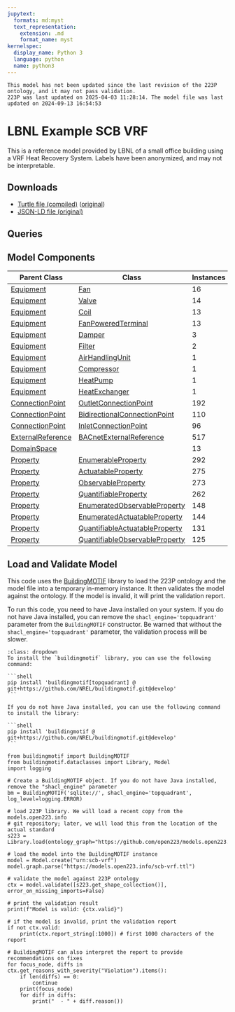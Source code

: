 ```yaml
---
jupytext:
  formats: md:myst
  text_representation:
    extension: .md
    format_name: myst
kernelspec:
  display_name: Python 3
  language: python
  name: python3
---
```


```{warning}
This model has not been updated since the last revision of the 223P ontology, and it may not pass validation.
223P was last updated on 2025-04-03 11:28:14. The model file was last updated on 2024-09-13 16:54:53
```
        
# LBNL Example SCB VRF

This is a reference model provided by LBNL of a small office building using a VRF Heat Recovery System. Labels have been anonymized, and may not be interpretable.

## Downloads

- <a href="/compiled/scb-vrf.ttl">Turtle file (compiled)</a> (<a href="/scb-vrf.ttl">original</a>)
- <a href="/scb-vrf.jsonld">JSON-LD file (original)</a>
    
## Queries

## Model Components
| Parent Class | Class | Instances |
|------------|-------|----------------|
| [Equipment](https://explore.open223.info/s223/Equipment.html) | [Fan](https://explore.open223.info/s223/Fan.html) | 16 |
| [Equipment](https://explore.open223.info/s223/Equipment.html) | [Valve](https://explore.open223.info/s223/Valve.html) | 14 |
| [Equipment](https://explore.open223.info/s223/Equipment.html) | [Coil](https://explore.open223.info/s223/Coil.html) | 13 |
| [Equipment](https://explore.open223.info/s223/Equipment.html) | [FanPoweredTerminal](https://explore.open223.info/s223/FanPoweredTerminal.html) | 13 |
| [Equipment](https://explore.open223.info/s223/Equipment.html) | [Damper](https://explore.open223.info/s223/Damper.html) | 3 |
| [Equipment](https://explore.open223.info/s223/Equipment.html) | [Filter](https://explore.open223.info/s223/Filter.html) | 2 |
| [Equipment](https://explore.open223.info/s223/Equipment.html) | [AirHandlingUnit](https://explore.open223.info/s223/AirHandlingUnit.html) | 1 |
| [Equipment](https://explore.open223.info/s223/Equipment.html) | [Compressor](https://explore.open223.info/s223/Compressor.html) | 1 |
| [Equipment](https://explore.open223.info/s223/Equipment.html) | [HeatPump](https://explore.open223.info/s223/HeatPump.html) | 1 |
| [Equipment](https://explore.open223.info/s223/Equipment.html) | [HeatExchanger](https://explore.open223.info/s223/HeatExchanger.html) | 1 |
| [ConnectionPoint](https://explore.open223.info/s223/ConnectionPoint.html) | [OutletConnectionPoint](https://explore.open223.info/s223/OutletConnectionPoint.html) | 192 |
| [ConnectionPoint](https://explore.open223.info/s223/ConnectionPoint.html) | [BidirectionalConnectionPoint](https://explore.open223.info/s223/BidirectionalConnectionPoint.html) | 110 |
| [ConnectionPoint](https://explore.open223.info/s223/ConnectionPoint.html) | [InletConnectionPoint](https://explore.open223.info/s223/InletConnectionPoint.html) | 96 |
| [ExternalReference](https://explore.open223.info/s223/ExternalReference.html) | [BACnetExternalReference](https://explore.open223.info/s223/BACnetExternalReference.html) | 517 |
| [DomainSpace](https://explore.open223.info/s223/DomainSpace.html) | [](https://explore.open223.info/s223/.html) | 13 |
| [Property](https://explore.open223.info/s223/Property.html) | [EnumerableProperty](https://explore.open223.info/s223/EnumerableProperty.html) | 292 |
| [Property](https://explore.open223.info/s223/Property.html) | [ActuatableProperty](https://explore.open223.info/s223/ActuatableProperty.html) | 275 |
| [Property](https://explore.open223.info/s223/Property.html) | [ObservableProperty](https://explore.open223.info/s223/ObservableProperty.html) | 273 |
| [Property](https://explore.open223.info/s223/Property.html) | [QuantifiableProperty](https://explore.open223.info/s223/QuantifiableProperty.html) | 262 |
| [Property](https://explore.open223.info/s223/Property.html) | [EnumeratedObservableProperty](https://explore.open223.info/s223/EnumeratedObservableProperty.html) | 148 |
| [Property](https://explore.open223.info/s223/Property.html) | [EnumeratedActuatableProperty](https://explore.open223.info/s223/EnumeratedActuatableProperty.html) | 144 |
| [Property](https://explore.open223.info/s223/Property.html) | [QuantifiableActuatableProperty](https://explore.open223.info/s223/QuantifiableActuatableProperty.html) | 131 |
| [Property](https://explore.open223.info/s223/Property.html) | [QuantifiableObservableProperty](https://explore.open223.info/s223/QuantifiableObservableProperty.html) | 125 |


## Load and Validate Model

This code uses the [BuildingMOTIF](https://github.com/NREL/BuildingMOTIF) library to load the 223P ontology and the model file into a temporary in-memory instance.
It then validates the model against the ontology. If the model is invalid, it will print the validation report.

To run this code, you need to have Java installed on your system. If you do not have Java installed, you can remove the `shacl_engine='topquadrant'` parameter from the `BuildingMOTIF` constructor.
Be warned that without the `shacl_engine='topquadrant'` parameter, the validation process will be slower.

````{note} BuildingMOTIF installation
:class: dropdown
To install the `buildingmotif` library, you can use the following command:

```shell
pip install 'buildingmotif[topquadrant] @ git+https://github.com/NREL/buildingmotif.git@develop'
```

If you do not have Java installed, you can use the following command to install the library:

```shell
pip install 'buildingmotif @ git+https://github.com/NREL/buildingmotif.git@develop'
```
````


```{code-cell} python3
from buildingmotif import BuildingMOTIF
from buildingmotif.dataclasses import Library, Model
import logging

# Create a BuildingMOTIF object. If you do not have Java installed, remove the "shacl_engine" parameter
bm = BuildingMOTIF('sqlite://', shacl_engine='topquadrant', log_level=logging.ERROR)

# load 223P library. We will load a recent copy from the models.open223.info
# git repository; later, we will load this from the location of the actual standard
s223 = Library.load(ontology_graph="https://github.com/open223/models.open223.info/raw/main/ontologies/223p.ttl")

# load the model into the BuildingMOTIF instance
model = Model.create("urn:scb-vrf")
model.graph.parse("https://models.open223.info/scb-vrf.ttl")

# validate the model against 223P ontology
ctx = model.validate([s223.get_shape_collection()], error_on_missing_imports=False)

# print the validation result
print(f"Model is valid: {ctx.valid}")

# if the model is invalid, print the validation report
if not ctx.valid:
    print(ctx.report_string[:1000]) # first 1000 characters of the report

# BuildingMOTIF can also interpret the report to provide recommendations on fixes
for focus_node, diffs in ctx.get_reasons_with_severity("Violation").items():
    if len(diffs) == 0:
        continue
    print(focus_node)
    for diff in diffs:
        print("  - " + diff.reason())

```
